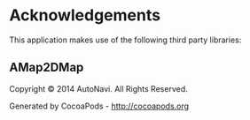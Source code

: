 # Acknowledgements
This application makes use of the following third party libraries:

## AMap2DMap

Copyright © 2014 AutoNavi. All Rights Reserved.

Generated by CocoaPods - http://cocoapods.org
